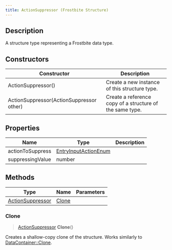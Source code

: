 ```yaml
---
title: ActionSuppressor (Frostbite Structure)
---
```

## Description

A structure type representing a Frostbite data type.

## Constructors

| Constructor                              | Description                                              |
| ---------------------------------------- | -------------------------------------------------------- |
| ActionSuppressor()                       | Create a new instance of this structure type.            |
| ActionSuppressor(ActionSuppressor other) | Create a reference copy of a structure of the same type. |

## Properties

| Name             | Type                                         | Description |
| ---------------- | -------------------------------------------- | ----------- |
| actionToSuppress | [EntryInputActionEnum](EntryInputActionEnum) |             |
| suppressingValue | number                                       |             |

## Methods

| Type                                 | Name            | Parameters |
| ------------------------------------ | --------------- | ---------- |
| [ActionSuppressor](ActionSuppressor) | [Clone](#clone) |            |

### Clone

> [ActionSuppressor](ActionSuppressor) **Clone**()

Creates a shallow-copy clone of the structure. Works similarly to [DataContainer::Clone](/vext/ref/cls/shr/datacontainer#clone).
